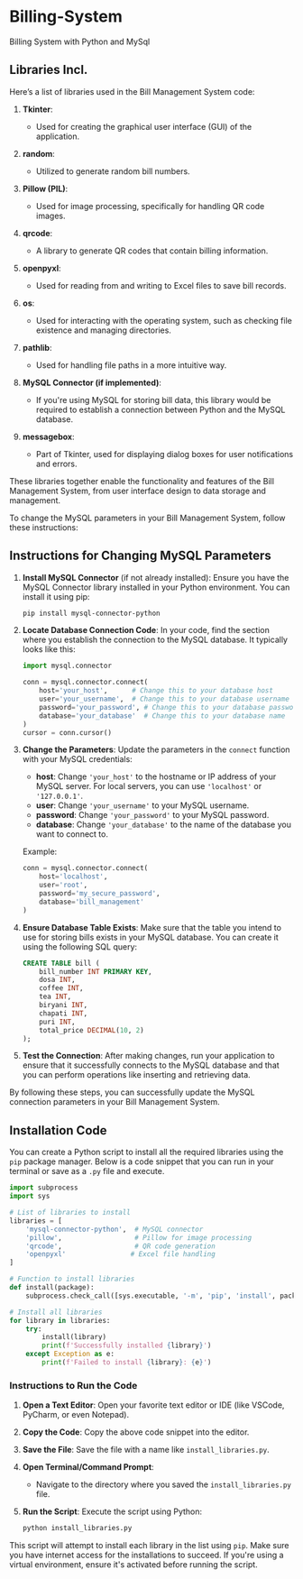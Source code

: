 # **Billing-System**
Billing System with Python and MySql

## Libraries Incl.
Here’s a list of libraries used in the Bill Management System code:

1. **Tkinter**: 
   - Used for creating the graphical user interface (GUI) of the application.

2. **random**: 
   - Utilized to generate random bill numbers.

3. **Pillow (PIL)**: 
   - Used for image processing, specifically for handling QR code images.

4. **qrcode**: 
   - A library to generate QR codes that contain billing information.

5. **openpyxl**: 
   - Used for reading from and writing to Excel files to save bill records.

6. **os**: 
   - Used for interacting with the operating system, such as checking file existence and managing directories.

7. **pathlib**: 
   - Used for handling file paths in a more intuitive way.

8. **MySQL Connector (if implemented)**: 
   - If you're using MySQL for storing bill data, this library would be required to establish a connection between Python and the MySQL database.

9. **messagebox**: 
   - Part of Tkinter, used for displaying dialog boxes for user notifications and errors.

These libraries together enable the functionality and features of the Bill Management System, from user interface design to data storage and management.

To change the MySQL parameters in your Bill Management System, follow these instructions:

## Instructions for Changing MySQL Parameters

1. **Install MySQL Connector** (if not already installed):
   Ensure you have the MySQL Connector library installed in your Python environment. You can install it using pip:
   ```bash
   pip install mysql-connector-python
   ```

2. **Locate Database Connection Code**:
   In your code, find the section where you establish the connection to the MySQL database. It typically looks like this:

   ```python
   import mysql.connector

   conn = mysql.connector.connect(
       host='your_host',      # Change this to your database host
       user='your_username',  # Change this to your database username
       password='your_password', # Change this to your database password
       database='your_database'  # Change this to your database name
   )
   cursor = conn.cursor()
   ```

3. **Change the Parameters**:
   Update the parameters in the `connect` function with your MySQL credentials:
   - **host**: Change `'your_host'` to the hostname or IP address of your MySQL server. For local servers, you can use `'localhost'` or `'127.0.0.1'`.
   - **user**: Change `'your_username'` to your MySQL username.
   - **password**: Change `'your_password'` to your MySQL password.
   - **database**: Change `'your_database'` to the name of the database you want to connect to.

   Example:
   ```python
   conn = mysql.connector.connect(
       host='localhost',
       user='root',
       password='my_secure_password',
       database='bill_management'
   )
   ```

4. **Ensure Database Table Exists**:
   Make sure that the table you intend to use for storing bills exists in your MySQL database. You can create it using the following SQL query:

   ```sql
   CREATE TABLE bill (
       bill_number INT PRIMARY KEY,
       dosa INT,
       coffee INT,
       tea INT,
       biryani INT,
       chapati INT,
       puri INT,
       total_price DECIMAL(10, 2)
   );
   ```

5. **Test the Connection**:
   After making changes, run your application to ensure that it successfully connects to the MySQL database and that you can perform operations like inserting and retrieving data.

By following these steps, you can successfully update the MySQL connection parameters in your Bill Management System.

## Installation Code

You can create a Python script to install all the required libraries using the `pip` package manager. Below is a code snippet that you can run in your terminal or save as a `.py` file and execute.

```python
import subprocess
import sys

# List of libraries to install
libraries = [
    'mysql-connector-python',  # MySQL connector
    'pillow',                  # Pillow for image processing
    'qrcode',                  # QR code generation
    'openpyxl'                # Excel file handling
]

# Function to install libraries
def install(package):
    subprocess.check_call([sys.executable, '-m', 'pip', 'install', package])

# Install all libraries
for library in libraries:
    try:
        install(library)
        print(f'Successfully installed {library}')
    except Exception as e:
        print(f'Failed to install {library}: {e}')
```

### Instructions to Run the Code

1. **Open a Text Editor**: Open your favorite text editor or IDE (like VSCode, PyCharm, or even Notepad).

2. **Copy the Code**: Copy the above code snippet into the editor.

3. **Save the File**: Save the file with a name like `install_libraries.py`.

4. **Open Terminal/Command Prompt**:
   - Navigate to the directory where you saved the `install_libraries.py` file.

5. **Run the Script**:
   Execute the script using Python:
   ```bash
   python install_libraries.py
   ```

This script will attempt to install each library in the list using `pip`. Make sure you have internet access for the installations to succeed. If you're using a virtual environment, ensure it's activated before running the script.

